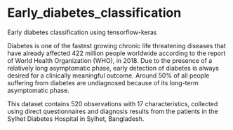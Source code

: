 # Early_diabetes_classification
Early diabetes classification using tensorflow-keras

Diabetes is one of the fastest growing chronic life threatening diseases that have already affected 422 million people worldwide according to the report of World Health Organization (WHO), in 2018. Due to the presence of a relatively long asymptomatic phase, early detection of diabetes is always desired for a clinically meaningful outcome. Around 50% of all people suffering from diabetes are undiagnosed because of its long-term asymptomatic phase.

This dataset contains 520 observations with 17 characteristics, collected using direct questionnaires and diagnosis results from the patients in the Sylhet Diabetes Hospital in Sylhet, Bangladesh.
